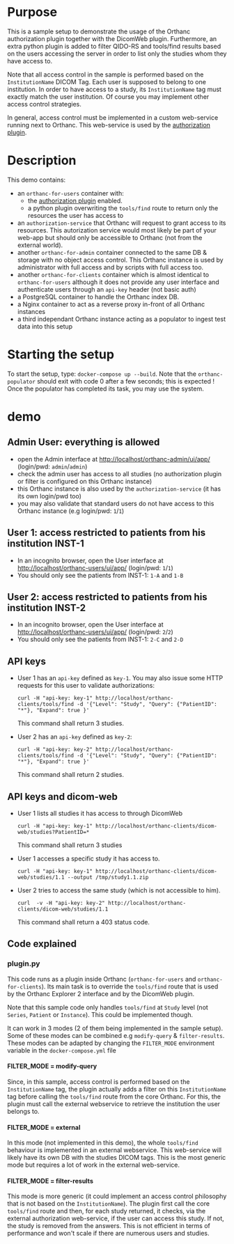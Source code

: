 # Purpose

This is a sample setup to demonstrate the usage of the Orthanc authorization plugin together with the DicomWeb plugin.
Furthermore, an extra python plugin is added to filter QIDO-RS and tools/find results based on the users accessing the server
in order to list only the studies whom they have access to.

Note that all access control in the sample is performed based on the `InstitutionName` DICOM Tag.  Each user is supposed to belong
to one institution.  In order to have access to a study, its `InstitutionName` tag must exactly match the user institution.  Of course
you may implement other access control strategies.

In general, access control must be implemented in a custom web-service running next to Orthanc.  This web-service is used by the
[authorization plugin](https://book.orthanc-server.com/plugins/authorization.html).

# Description

This demo contains:

- an `orthanc-for-users` container with:
  - the [authorization plugin](https://book.orthanc-server.com/plugins/authorization.html) enabled.
  - a python plugin overwriting the `tools/find` route to return only the resources the user has access to
- an `authorization-service` that Orthanc will request to grant access to its resources.  This autorization service would most likely be
  part of your web-app but should only be accessible to Orthanc (not from the external world).
- another `orthanc-for-admin` container connected to the same DB & storage with no object access control.  This Orthanc instance is used
  by administrator with full access and by scripts with full access too.
- another `orthanc-for-clients` container which is almost identical to `orthanc-for-users` although it does not provide any user interface
  and authenticate users through an `api-key` header (not basic auth)
- a PostgreSQL container to handle the Orthanc index DB.
- a Nginx container to act as a reverse proxy in-front of all Orthanc instances
- a third independant Orthanc instance acting as a populator to ingest test data into this setup

# Starting the setup

To start the setup, type: `docker-compose up --build`.  Note that the `orthanc-populator` should exit with code 0 after a few seconds; this is expected !  Once the populator has completed its task, you may use the system.

# demo

## Admin User: everything is allowed

- open the Admin interface at [http://localhost/orthanc-admin/ui/app/](http://localhost/orthanc-admin/ui/app/) (login/pwd: `admin`/`admin`)
- check the admin user has access to all studies (no authorization plugin or filter is configured on this Orthanc instance)
- this Orthanc instance is also used by the `authorization-service` (it has its own login/pwd too)
- you may also validate that standard users do not have access to this Orthanc instance (e.g login/pwd: `1`/`1`)

## User 1: access restricted to patients from his institution INST-1

- In an incognito browser, open the User interface at [http://localhost/orthanc-users/ui/app/](http://localhost/orthanc-users/ui/app/) (login/pwd: `1`/`1`)
- You should only see the patients from INST-1: `1-A` and `1-B`

## User 2: access restricted to patients from his institution INST-2

- In an incognito browser, open the User interface at [http://localhost/orthanc-users/ui/app/](http://localhost/orthanc-users/ui/app/) (login/pwd: `2`/`2`)
- You should only see the patients from INST-1: `2-C` and `2-D`

## API keys

- User 1 has an `api-key` defined as `key-1`.  You may also issue some HTTP requests for this user to validate authorizations:
  ```
  curl -H "api-key: key-1" http://localhost/orthanc-clients/tools/find -d '{"Level": "Study", "Query": {"PatientID": "*"}, "Expand": true }'
  ```
  This command shall return 3 studies.

- User 2 has an `api-key` defined as `key-2`:
  ```
  curl -H "api-key: key-2" http://localhost/orthanc-clients/tools/find -d '{"Level": "Study", "Query": {"PatientID": "*"}, "Expand": true }'
  ```
  This command shall return 2 studies.


## API keys and dicom-web

- User 1 lists all studies it has access to through DicomWeb
  ```
  curl -H "api-key: key-1" http://localhost/orthanc-clients/dicom-web/studies?PatientID=*
  ```
  This command shall return 3 studies

- User 1 accesses a specific study it has access to.
  ```
  curl -H "api-key: key-1" http://localhost/orthanc-clients/dicom-web/studies/1.1 --output /tmp/study1.1.zip
  ```

- User 2 tries to access the same study (which is not accessible to him).
  ```
  curl  -v -H "api-key: key-2" http://localhost/orthanc-clients/dicom-web/studies/1.1
  ```
  This command shall return a 403 status code.

## Code explained

### plugin.py

This code runs as a plugin inside Orthanc (`orthanc-for-users` and `orthanc-for-clients`).
Its main task is to override the `tools/find` route that is used by the Orthanc Explorer 2 interface and by the DicomWeb plugin.

Note that this sample code only handles `tools/find` at `Study` level (not `Series`, `Patient` or `Instance`).  This could be implemented though.

It can work in 3 modes (2 of them being implemented in the sample setup).  Some of these modes can be combined e.g `modify-query` & `filter-results`.  These modes can be adapted by changing the `FILTER_MODE` environment variable in the `docker-compose.yml` file

#### FILTER_MODE = modify-query

Since, in this sample, access control is performed based on the `InstitutionName` tag, the plugin actually adds a filter
on this `InstitutionName` tag before calling the `tools/find` route from the core Orthanc.  For this, the plugin must call
the external webservice to retrieve the institution the user belongs to.

#### FILTER_MODE = external

In this mode (not implemented in this demo), the whole `tools/find` behaviour is implemented in an external webservice.  This 
web-service will likely have its own DB with the studies DICOM tags.  This is the most generic mode but requires a lot of work
in the external web-service.

#### FILTER_MODE = filter-results

This mode is more generic (it could implement an access control philosophy that is not based on the `InstitutionName`).
The plugin first call the core `tools/find` route and then, for each study returned, it checks, via the external authorization web-service,
if the user can access this study.  If not, the study is removed from the answers.
This is not efficient in terms of performance and won't scale if there are numerous users and studies.

